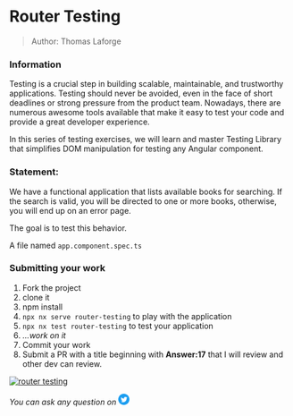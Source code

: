 <h1>Router Testing</h1>

> Author: Thomas Laforge

### Information

Testing is a crucial step in building scalable, maintainable, and trustworthy applications.
Testing should never be avoided, even in the face of short deadlines or strong pressure from the product team.
Nowadays, there are numerous awesome tools available that make it easy to test your code and provide a great developer experience.

In this series of testing exercises, we will learn and master Testing Library that simplifies DOM manipulation for testing any Angular component.

### Statement:

We have a functional application that lists available books for searching. If the search is valid, you will be directed to one or more books, otherwise, you will end up on an error page.

The goal is to test this behavior.

A file named `app.component.spec.ts`

### Submitting your work

1. Fork the project
2. clone it
3. npm install
4. `npx nx serve router-testing` to play with the application
5. `npx nx test router-testing` to test your application
6. _...work on it_
7. Commit your work
8. Submit a PR with a title beginning with **Answer:17** that I will review and other dev can review.

<a href="https://github.com/tomalaforge/angular-challenges/pulls?q=label%3A17+label%3Aanswer"><img src="https://img.shields.io/badge/-Solutions-green" alt="router testing"/></a>

<!-- <a href='https://github.com/tomalaforge/angular-challenges/pulls?q=label%3A17+label%3A"answer+author"'><img src="https://img.shields.io/badge/-Author solution-important" alt="router testing solution author"/></a>
<a href="{Blog post url}" target="_blank" rel="noopener noreferrer"><img src="https://img.shields.io/badge/-Blog post explanation-blue" alt="router testing blog article"/></a> -->

_You can ask any question on_ <a href="https://twitter.com/laforge_toma" target="_blank" rel="noopener noreferrer"><img src="./../../logo/twitter.svg" height=20px alt="twitter"/></a>
